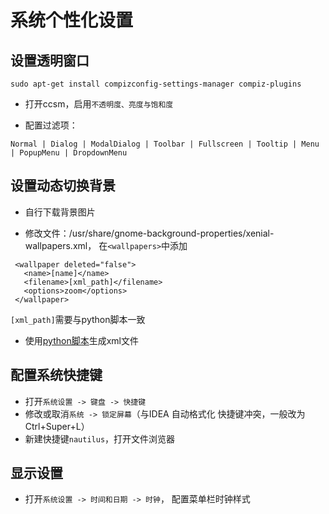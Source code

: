 # 系统个性化设置
## 设置透明窗口
```
sudo apt-get install compizconfig-settings-manager compiz-plugins
```
+ 打开ccsm，启用`不透明度、亮度与饱和度`

+ 配置过滤项：
```
Normal | Dialog | ModalDialog | Toolbar | Fullscreen | Tooltip | Menu | PopupMenu | DropdownMenu
```

## 设置动态切换背景
+ 自行下载背景图片

+ 修改文件：/usr/share/gnome-background-properties/xenial-wallpapers.xml， 在`<wallpapers>`中添加
```
 <wallpaper deleted="false">
   <name>[name]</name>
   <filename>[xml_path]</filename>
   <options>zoom</options>
 </wallpaper>
 ```
`[xml_path]`需要与python脚本一致
+ 使用[python脚本](wallpaper.py)生成xml文件


## 配置系统快捷键
+ 打开`系统设置 -> 键盘 -> 快捷键`
+ 修改或取消`系统 -> 锁定屏幕`（与IDEA 自动格式化 快捷键冲突，一般改为Ctrl+Super+L）
+ 新建快捷键`nautilus`，打开文件浏览器

## 显示设置
+ 打开`系统设置 -> 时间和日期 -> 时钟`， 配置菜单栏时钟样式


